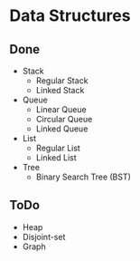 # Data Structures
## Done
+ Stack
    - Regular Stack
    - Linked Stack
+ Queue
    - Linear Queue
    - Circular Queue
    - Linked Queue
+ List
    - Regular List
    - Linked List
+ Tree
    - Binary Search Tree (BST)

## ToDo
+ Heap
+ Disjoint-set
+ Graph
